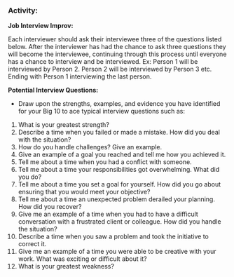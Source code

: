 ### Activity:


**Job Interview Improv:**

Each interviewer should ask their interviewee three of the questions listed below. After the interviewer has had the chance to ask three questions they will become the interviewee, continuing through this process until everyone has a chance to interview and be interviewed. Ex: Person 1 will be interviewed by Person 2. Person 2 will be interviewed by Person 3 etc. Ending with Person 1 interviewing the last person.

**Potential Interview Questions:**
* Draw upon the strengths, examples, and evidence you have identified for your Big 10 to ace typical interview questions such as:
1. What is your greatest strength?
1. Describe a time when you failed or made a mistake. How did you deal with the situation?
1. How do you handle challenges? Give an example.
1. Give an example of a goal you reached and tell me how you achieved it.
1. Tell me about a time when you had a conflict with someone. 
1. Tell me about a time your responsibilities got overwhelming. What did you do?
1. Tell me about a time you set a goal for yourself. How did you go about ensuring that you would meet your objective?
1. Tell me about a time an unexpected problem derailed your planning. How did you recover?
1. Give me an example of a time when you had to have a difficult conversation with a frustrated client or colleague. How did you handle the situation?
1. Describe a time when you saw a problem and took the initiative to correct it.
1. Give me an example of a time you were able to be creative with your work. What was exciting or difficult about it?
1. What is your greatest weakness?

